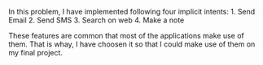 In this problem, I have implemented following four implicit intents:
    1. Send Email
    2. Send SMS
    3. Search on web
    4. Make a note

These features are common that most of the applications make use of them. That is whay, I have choosen it so that I could make use of them on my final project. 
